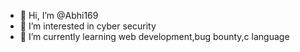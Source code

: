- 👋 Hi, I’m @Abhi169
- 👀 I’m interested in cyber security
- 🌱 I’m currently learning web development,bug bounty,c language

<!---
Abhi169/Abhi169 is a ✨ special ✨ repository because its `README.md` (this file) appears on your GitHub profile.
You can click the Preview link to take a look at your changes.
--->
